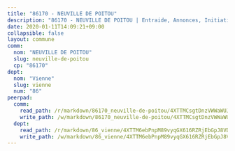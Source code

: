 ```yaml
---
title: "86170 - NEUVILLE DE POITOU"
description: "86170 - NEUVILLE DE POITOU | Entraide, Annonces, Initiatives"
date: 2020-01-11T14:09:21+09:00
collapsible: false
layout: commune
comm:
  nom: "NEUVILLE DE POITOU"
  slug: neuville-de-poitou
  cp: "86170"
dept:
  nom: "Vienne"
  slug: vienne
  num: "86"
peerpad:
  comm:
    read_path: /r/markdown/86170_neuville-de-poitou/4XTTMCsgtDnzVWWaWUJo3eYey2CCGYdUN7JtzY3wwccX4MYci
    write_path: /w/markdown/86170_neuville-de-poitou/4XTTMCsgtDnzVWWaWUJo3eYey2CCGYdUN7JtzY3wwccX4MYci-K3TgU88w2xY4Se3woqX6pwRvwH8oL2VvsXvp3RNJ6WqDXaz1AKDthRfxSrnwuSWwMjD9ip3NVZrWZ1jCP3jQRo1GRZu4EMiAdwPsQhP9JaNfiPQv4KpuCojAL2nuTFYGewkZsKaJ
  dept:
    read_path: /r/markdown/86_vienne/4XTTM6ebPnpM89vyqGX616RZRjEbGpJ8VDNVdSCrMHCb86ALN
    write_path: /w/markdown/86_vienne/4XTTM6ebPnpM89vyqGX616RZRjEbGpJ8VDNVdSCrMHCb86ALN-K3TgUEmU2PzobkNvYrNtR4DXtgm1qYeknzdEZmszmUFpRSMDjV62q8xZv1nUQEJqGnnT9H399N9TnzZMyT3rgAM3pHPbqGxVD33vWNzCSkbf2kxHwBfenpixiJuwbWaCBERwmNeA
---
```


